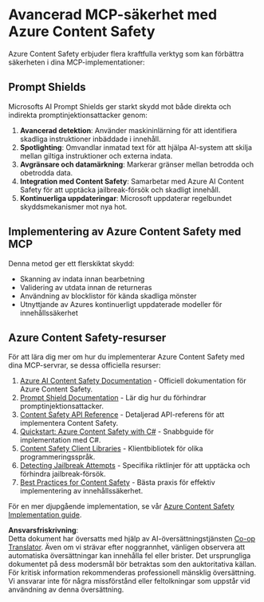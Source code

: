 <!--
CO_OP_TRANSLATOR_METADATA:
{
  "original_hash": "f5300fd1b5e84520d500b2a8f568a1d8",
  "translation_date": "2025-07-17T08:55:31+00:00",
  "source_file": "02-Security/azure-content-safety.md",
  "language_code": "sv"
}
-->
# Avancerad MCP-säkerhet med Azure Content Safety

Azure Content Safety erbjuder flera kraftfulla verktyg som kan förbättra säkerheten i dina MCP-implementationer:

## Prompt Shields

Microsofts AI Prompt Shields ger starkt skydd mot både direkta och indirekta promptinjektionsattacker genom:

1. **Avancerad detektion**: Använder maskininlärning för att identifiera skadliga instruktioner inbäddade i innehåll.
2. **Spotlighting**: Omvandlar inmatad text för att hjälpa AI-system att skilja mellan giltiga instruktioner och externa indata.
3. **Avgränsare och datamärkning**: Markerar gränser mellan betrodda och obetrodda data.
4. **Integration med Content Safety**: Samarbetar med Azure AI Content Safety för att upptäcka jailbreak-försök och skadligt innehåll.
5. **Kontinuerliga uppdateringar**: Microsoft uppdaterar regelbundet skyddsmekanismer mot nya hot.

## Implementering av Azure Content Safety med MCP

Denna metod ger ett flerskiktat skydd:
- Skanning av indata innan bearbetning
- Validering av utdata innan de returneras
- Användning av blocklistor för kända skadliga mönster
- Utnyttjande av Azures kontinuerligt uppdaterade modeller för innehållssäkerhet

## Azure Content Safety-resurser

För att lära dig mer om hur du implementerar Azure Content Safety med dina MCP-servrar, se dessa officiella resurser:

1. [Azure AI Content Safety Documentation](https://learn.microsoft.com/azure/ai-services/content-safety/) - Officiell dokumentation för Azure Content Safety.
2. [Prompt Shield Documentation](https://learn.microsoft.com/azure/ai-services/content-safety/concepts/prompt-shield) - Lär dig hur du förhindrar promptinjektionsattacker.
3. [Content Safety API Reference](https://learn.microsoft.com/rest/api/contentsafety/) - Detaljerad API-referens för att implementera Content Safety.
4. [Quickstart: Azure Content Safety with C#](https://learn.microsoft.com/azure/ai-services/content-safety/quickstart-csharp) - Snabbguide för implementation med C#.
5. [Content Safety Client Libraries](https://learn.microsoft.com/azure/ai-services/content-safety/quickstart-client-libraries-rest-api) - Klientbibliotek för olika programmeringsspråk.
6. [Detecting Jailbreak Attempts](https://learn.microsoft.com/azure/ai-services/content-safety/concepts/jailbreak-detection) - Specifika riktlinjer för att upptäcka och förhindra jailbreak-försök.
7. [Best Practices for Content Safety](https://learn.microsoft.com/azure/ai-services/content-safety/concepts/best-practices) - Bästa praxis för effektiv implementering av innehållssäkerhet.

För en mer djupgående implementation, se vår [Azure Content Safety Implementation guide](./azure-content-safety-implementation.md).

**Ansvarsfriskrivning**:  
Detta dokument har översatts med hjälp av AI-översättningstjänsten [Co-op Translator](https://github.com/Azure/co-op-translator). Även om vi strävar efter noggrannhet, vänligen observera att automatiska översättningar kan innehålla fel eller brister. Det ursprungliga dokumentet på dess modersmål bör betraktas som den auktoritativa källan. För kritisk information rekommenderas professionell mänsklig översättning. Vi ansvarar inte för några missförstånd eller feltolkningar som uppstår vid användning av denna översättning.